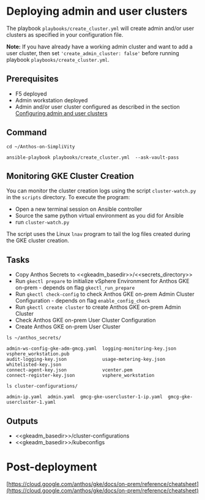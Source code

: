 # Deploying admin and user clusters

The playbook `playbooks/create_cluster.yml` will create admin and/or user clusters as specified in your configuration file.

**Note:** If you have already have a working admin cluster and want to add a user cluster, then set `'create_admin_cluster: false'` before running playbook `playbooks/create_cluster.yml`.

## Prerequisites

- F5 deployed
- Admin workstation deployed
- Admin and/or user cluster configured as described in the section [Configuring admin and user clusters](../config-core/admin-user-clusters-config)

## Command

```
cd ~/Anthos-on-SimpliVity

ansible-playbook playbooks/create_cluster.yml  --ask-vault-pass
```

## Monitoring GKE Cluster Creation

You can monitor the cluster creation logs using the script `cluster-watch.py` in the `scripts` directory. To execute the program:

- Open a new terminal session on Ansible controller
- Source the same python virtual environment as you did for Ansible
- run `cluster-watch.py`

The script uses the Linux `lnav` program to tail the log files created during the GKE cluster creation.

## Tasks

- Copy Anthos Secrets to <<gkeadm_basedir>>/<<secrets_directory>>
- Run `gkectl prepare` to initialize vSphere Environment for Anthos GKE on-prem - depends on flag `gkectl_run_prepare`
- Run `gkectl check-config` to check Anthos GKE on-prem Admin Cluster Configuration - depends on flag `enable_config_check`
- Run `gkectl create cluster` to create Anthos GKE on-prem Admin Cluster
- Check Anthos GKE on-prem User Cluster Configuration
- Create Anthos GKE on-prem User Cluster


```
ls ~/anthos_secrets/

admin-ws-config-gke-adm-gmcg.yaml  logging-monitoring-key.json  vsphere_workstation.pub
audit-logging-key.json             usage-metering-key.json      whitelisted-key.json
connect-agent-key.json             vcenter.pem
connect-register-key.json          vsphere_workstation
```


```
ls cluster-configurations/

admin-ip.yaml  admin.yaml  gmcg-gke-usercluster-1-ip.yaml  gmcg-gke-usercluster-1.yaml
```

## Outputs

- <<gkeadm_basedir>>/cluster-configurations  
- <<gkeadm_basedir>>/kubeconfigs


# Post-deployment

[https://cloud.google.com/anthos/gke/docs/on-prem/reference/cheatsheet](https://cloud.google.com/anthos/gke/docs/on-prem/reference/cheatsheet)
